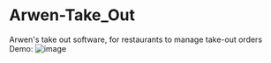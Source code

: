 # Arwen-Take_Out
Arwen's take out software, for restaurants to manage take-out orders
Demo:
![image](https://github.com/ArwenQin/Arwen-Take_Out/assets/122495122/057a84c8-72c1-4661-b560-39fdf8b4625d)
